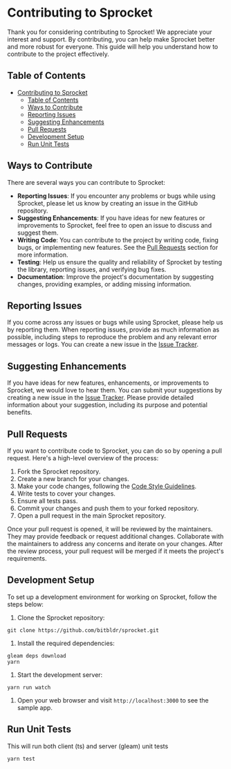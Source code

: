 # Contributing to Sprocket

Thank you for considering contributing to Sprocket! We appreciate your interest and support. By contributing, you can help make Sprocket better and more robust for everyone. This guide will help you understand how to contribute to the project effectively.

## Table of Contents

- [Contributing to Sprocket](#contributing-to-sprocket)
  - [Table of Contents](#table-of-contents)
  - [Ways to Contribute](#ways-to-contribute)
  - [Reporting Issues](#reporting-issues)
  - [Suggesting Enhancements](#suggesting-enhancements)
  - [Pull Requests](#pull-requests)
  - [Development Setup](#development-setup)
  - [Run Unit Tests](#run-unit-tests)

## Ways to Contribute

There are several ways you can contribute to Sprocket:

- **Reporting Issues**: If you encounter any problems or bugs while using Sprocket, please let us know by creating an issue in the GitHub repository.
- **Suggesting Enhancements**: If you have ideas for new features or improvements to Sprocket, feel free to open an issue to discuss and suggest them.
- **Writing Code**: You can contribute to the project by writing code, fixing bugs, or implementing new features. See the [Pull Requests](#pull-requests) section for more information.
- **Testing**: Help us ensure the quality and reliability of Sprocket by testing the library, reporting issues, and verifying bug fixes.
- **Documentation**: Improve the project's documentation by suggesting changes, providing examples, or adding missing information.

## Reporting Issues

If you come across any issues or bugs while using Sprocket, please help us by reporting them. When reporting issues, provide as much information as possible, including steps to reproduce the problem and any relevant error messages or logs. You can create a new issue in the [Issue Tracker](https://github.com/sprocket/sprocket/issues).

## Suggesting Enhancements

If you have ideas for new features, enhancements, or improvements to Sprocket, we would love to hear them. You can submit your suggestions by creating a new issue in the [Issue Tracker](https://github.com/sprocket/sprocket/issues). Please provide detailed information about your suggestion, including its purpose and potential benefits.

## Pull Requests

If you want to contribute code to Sprocket, you can do so by opening a pull request. Here's a high-level overview of the process:

1. Fork the Sprocket repository.
2. Create a new branch for your changes.
3. Make your code changes, following the [Code Style Guidelines](#code-style-guidelines).
4. Write tests to cover your changes.
5. Ensure all tests pass.
6. Commit your changes and push them to your forked repository.
7. Open a pull request in the main Sprocket repository.

Once your pull request is opened, it will be reviewed by the maintainers. They may provide feedback or request additional changes. Collaborate with the maintainers to address any concerns and iterate on your changes. After the review process, your pull request will be merged if it meets the project's requirements.

## Development Setup

To set up a development environment for working on Sprocket, follow the steps below:

1. Clone the Sprocket repository:
```
git clone https://github.com/bitbldr/sprocket.git
```

1. Install the required dependencies:
```
gleam deps download
yarn
```

1. Start the development server:
```
yarn run watch
```

1. Open your web browser and visit `http://localhost:3000` to see the sample app.

## Run Unit Tests

This will run both client (ts) and server (gleam) unit tests
```sh
yarn test
```